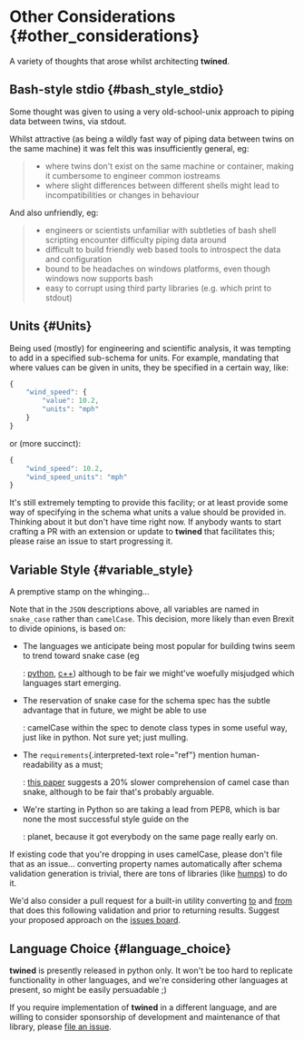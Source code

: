 # Other Considerations {#other_considerations}

A variety of thoughts that arose whilst architecting **twined**.

## Bash-style stdio {#bash_style_stdio}

Some thought was given to using a very old-school-unix approach to
piping data between twins, via stdout.

Whilst attractive (as being a wildly fast way of piping data between
twins on the same machine) it was felt this was insufficiently general,
eg:

> - where twins don\'t exist on the same machine or container, making it
>   cumbersome to engineer common iostreams
> - where slight differences between different shells might lead to
>   incompatibilities or changes in behaviour

And also unfriendly, eg:

> - engineers or scientists unfamiliar with subtleties of bash shell
>   scripting encounter difficulty piping data around
> - difficult to build friendly web based tools to introspect the data
>   and configuration
> - bound to be headaches on windows platforms, even though windows now
>   supports bash
> - easy to corrupt using third party libraries (e.g. which print to
>   stdout)

## Units {#Units}

Being used (mostly) for engineering and scientific analysis, it was
tempting to add in a specified sub-schema for units. For example,
mandating that where values can be given in units, they be specified in
a certain way, like:

```javascript
{
    "wind_speed": {
        "value": 10.2,
        "units": "mph"
    }
}
```

or (more succinct):

```javascript
{
    "wind_speed": 10.2,
    "wind_speed_units": "mph"
}
```

It\'s still extremely tempting to provide this facility; or at least
provide some way of specifying in the schema what units a value should
be provided in. Thinking about it but don\'t have time right now. If
anybody wants to start crafting a PR with an extension or update to
**twined** that facilitates this; please raise an issue to start
progressing it.

## Variable Style {#variable_style}

A premptive stamp on the whinging\...

Note that in the `JSON` descriptions above, all variables are named in
`snake_case` rather than `camelCase`. This decision, more likely than
even Brexit to divide opinions, is based on:

- The languages we anticipate being most popular for building twins seem to trend toward snake case (eg

  : [python](https://www.python.org/dev/peps/pep-0008/),
  [c++](https://google.github.io/styleguide/cppguide.html)) although
  to be fair we might\'ve woefully misjudged which languages start
  emerging.

- The reservation of snake case for the schema spec has the subtle advantage that in future, we might be able to use

  : camelCase within the spec to denote class types in some useful
  way, just like in python. Not sure yet; just mulling.

- The `requirements`{.interpreted-text role="ref"} mention human-readability as a must;

  : [this
  paper](https://ieeexplore.ieee.org/document/5521745?tp=&arnumber=5521745&url=http:%2F%2Fieeexplore.ieee.org%2Fxpls%2Fabs_all.jsp%3Farnumber%3D5521745)
  suggests a 20% slower comprehension of camel case than snake,
  although to be fair that\'s probably arguable.

- We\'re starting in Python so are taking a lead from PEP8, which is bar none the most successful style guide on the

  : planet, because it got everybody on the same page really early on.

If existing code that you\'re dropping in uses camelCase, please don\'t
file that as an issue\... converting property names automatically after
schema validation generation is trivial, there are tons of libraries
(like [humps](https://humps.readthedocs.io/en/latest/)) to do it.

We\'d also consider a pull request for a built-in utility converting
[to](https://pypi.org/project/camelcase/) and
[from](https://pypi.org/project/snakecase/) that does this following
validation and prior to returning results. Suggest your proposed
approach on the [issues board](https://github.com/octue/twined).

## Language Choice {#language_choice}

**twined** is presently released in python only. It won\'t be too hard
to replicate functionality in other languages, and we\'re considering
other languages at present, so might be easily persuadable ;)

If you require implementation of **twined** in a different language, and
are willing to consider sponsorship of development and maintenance of
that library, please [file an issue](https://github.com/octue/twined).
